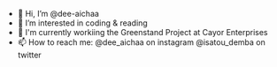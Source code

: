 - 👋 Hi, I’m @dee-aichaa
- 👀 I’m interested in coding & reading
- 🌱 I'm currently workiing the Greenstand Project at Cayor Enterprises
- 📫 How to reach me: @dee_aichaa on instagram @isatou_demba on twitter

<!---
dee-aichaa/dee-aichaa is a ✨ special ✨ repository because its `README.md` (this file) appears on your GitHub profile.
You can click the Preview link to take a look at your changes.
--->
